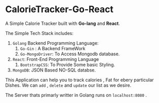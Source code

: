 # CalorieTracker-Go-React

A Simple Calorie Tracker built with **Go-lang** and **React**.

The Simple Tech Stack includes:
1. `Golang` Backend Programming Language:
    1. `Go-Gin` : A  Backend FrameWork
    2. `Go-MongoDriver`: To Access Mongodb database.
2. `React`: Front-End Programming Language
    1. `BootstrapCSS`: To Provide Some basic Styling.
3. `MongoDB`: JSON Based NO-SQL databse.

This Application can help you to track calories , Fat for ebery particular Dishes.
We can `add` , `delete` and `update` our list as we desire.

The Server thats primarly writter in Golang runs on `localhost:8080` .
